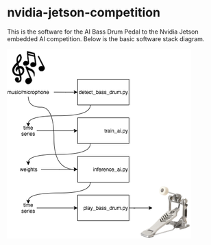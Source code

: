 # nvidia-jetson-competition
This is the software for the AI Bass Drum Pedal to the Nvidia Jetson embedded AI competition. Below is the basic software stack diagram.

![AI Bass Drum Pedal Software Diagram](diagram.png?raw=true "Diagram")
